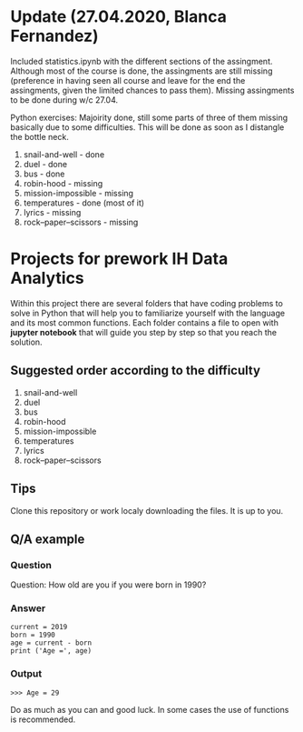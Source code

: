# Update (27.04.2020, Blanca Fernandez)

Included statistics.ipynb with the different sections of the assingment. Although most of the course is done, the assingments are still missing (preference in having seen all course and leave for the end the assingments, given the limited chances to pass them). Missing assingments to be done during w/c 27.04. 

Python exercises: Majoirity done, still some parts of three of them missing basically due to some difficulties. This will be done as soon as I distangle the bottle neck. 

1. snail-and-well - done
2. duel - done
3. bus - done
4. robin-hood - missing
5. mission-impossible - missing
6. temperatures - done (most of it)
7. lyrics - missing
8. rock–paper–scissors - missing

# Projects for prework IH Data Analytics
Within this project there are several folders that have coding problems to solve in Python that will help you to familiarize yourself with the language and its most common functions. Each folder contains a file to open with **jupyter notebook** that will guide you step by step so that you reach the solution.

## Suggested order according to the difficulty

1. snail-and-well
2. duel
3. bus
4. robin-hood
5. mission-impossible
6. temperatures
7. lyrics
8. rock–paper–scissors


## Tips

Clone this repository or work localy downloading the files. It is up to you.

## Q/A example

### Question

Question: How old are you if you were born in 1990?

### Answer
```
current = 2019
born = 1990
age = current - born
print ('Age =', age)
```
### Output
```
>>> Age = 29
```

Do as much as you can and good luck. In some cases the use of functions is recommended. 
